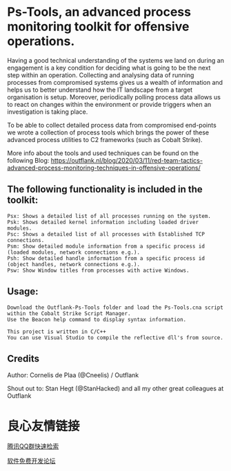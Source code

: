 # Ps-Tools, an advanced process monitoring toolkit for offensive operations.
Having a good technical understanding of the systems we land on during an engagement is a key condition for deciding what is going to be the next step within an operation. Collecting and analysing data of running processes from compromised systems gives us a wealth of information and helps us to better understand how the IT landscape from a target organisation is setup. Moreover, periodically polling process data allows us to react on changes within the environment or provide triggers when an investigation is taking place.

To be able to collect detailed process data from compromised end-points we wrote a collection of process tools which brings the power of these advanced process utilities to C2 frameworks (such as Cobalt Strike).

More info about the tools and used techniques can be found on the following Blog: 
https://outflank.nl/blog/2020/03/11/red-team-tactics-advanced-process-monitoring-techniques-in-offensive-operations/

## The following functionality is included in the toolkit:

```
Psx: Shows a detailed list of all processes running on the system.
Psk: Shows detailed kernel information including loaded driver modules.
Psc: Shows a detailed list of all processes with Established TCP connections.
Psm: Show detailed module information from a specific process id (loaded modules, network connections e.g.).
Psh: Show detailed handle information from a specific process id (object handles, network connections e.g.).
Psw: Show Window titles from processes with active Windows.
```

## Usage:

```
Download the Outflank-Ps-Tools folder and load the Ps-Tools.cna script within the Cobalt Strike Script Manager.
Use the Beacon help command to display syntax information.
```

```
This project is written in C/C++
You can use Visual Studio to compile the reflective dll's from source.
```

## Credits
Author: Cornelis de Plaa (@Cneelis) / Outflank

Shout out to: Stan Hegt (@StanHacked) and all my other great colleagues at Outflank


 # 良心友情链接

[腾讯QQ群快速检索](http://u.720life.cn/s/8cf73f7c)

[软件免费开发论坛](http://u.720life.cn/s/bbb01dc0)